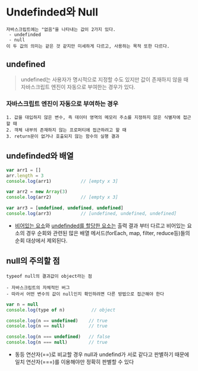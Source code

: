 # Undefinded와 Null
```
자바스크립트에는 "없음"을 나타내는 값이 2가지 있다.
 - undefinded
 - null
이 두 값의 의미는 같은 것 같지만 미세하게 다르고, 사용하는 목적 또한 다르다.
```

## undefined
> undefined는 사용자가 명시적으로 지정할 수도 있지만 값이 존재하지 않을 때 자바스크립트 엔진이 자동으로 부여한는 경우가 있다.

### 자바스크립트 엔진이 자동으로 부여하는 경우
```
1. 값을 대입하지 않은 변수, 즉 데이터 영역의 메모리 주소를 지정하지 않은 식별자에 접근할 때
2. 객체 내부의 존재하지 않는 프로퍼티에 접근하려고 할 때
3. return문이 없거나 호출되지 않는 함수의 실행 결과
```

## undefinded와 배열
```javascript
var arr1 = []
arr.length = 3
console.log(arr1)           // [empty x 3]

var arr2 = new Array(3)
console.log(arr2)           // [empty x 3]

var arr3 = [undefined, undefined, undefined]
console.log(arr3)           // [undefined, undefined, undefined]
```

* <u>비어있는 요소</u>와 <u>undefinded를 할당한 요소는</u> 출력 결과 부터 다르고 비어있는 요소의 경우 순회와 관련된 많은 배열 메서드(forEach, map, filter, reduce등)들의 순회 대상에서 제외된다.

## null의 주의할 점
```
typeof null의 결과값이 object라는 점

- 자바스크립트의 자체적인 버그
- 따라서 어떤 변수의 값이 null인지 확인하려면 다른 방법으로 접근해야 한다
```
```javascript
var n = null
console.log(type of n)          // object

console.log(n == undefined)    // true
console.log(n == null)         // true

console.log(n === undefined)   // false
console.log(n === null)        // true
```

* 동등 연산자(==)로 비교할 경우 null과 undefind가 서로 같다고 판별하기 때문에 일치 연산자(===)를 이용해야만 정확히 판별할 수 있다
